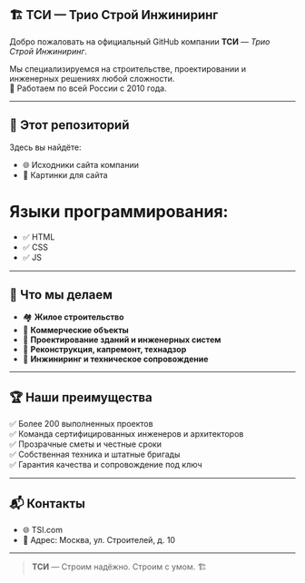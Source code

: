 ## 🏗️ ТСИ — Трио Строй Инжиниринг

Добро пожаловать на официальный GitHub компании **ТСИ** — *Трио Строй Инжиниринг*.

Мы специализируемся на строительстве, проектировании и инженерных решениях любой сложности.  
📍 Работаем по всей России с 2010 года.

---

## 📁 Этот репозиторий

Здесь вы найдёте:

- 🌐 Исходники сайта компании
- 📸 Картинки для сайта

# Языки программирования:

- ✅ HTML
- ✅ CSS
- ✅ JS

---

## 🧱 Что мы делаем

- 🏘️ **Жилое строительство**
- 🏢 **Коммерческие объекты**
- 📐 **Проектирование зданий и инженерных систем**
- 🔧 **Реконструкция, капремонт, технадзор**
- 🧰 **Инжиниринг и техническое сопровождение**

---

## 🏆 Наши преимущества

✅ Более 200 выполненных проектов  
✅ Команда сертифицированных инженеров и архитекторов  
✅ Прозрачные сметы и честные сроки  
✅ Собственная техника и штатные бригады  
✅ Гарантия качества и сопровождение под ключ

---

## 📬 Контакты

- 🌐 TSI.com
- 📍 Адрес: Москва, ул. Строителей, д. 10

---

> **ТСИ** — Строим надёжно. Строим с умом. 🏗️
